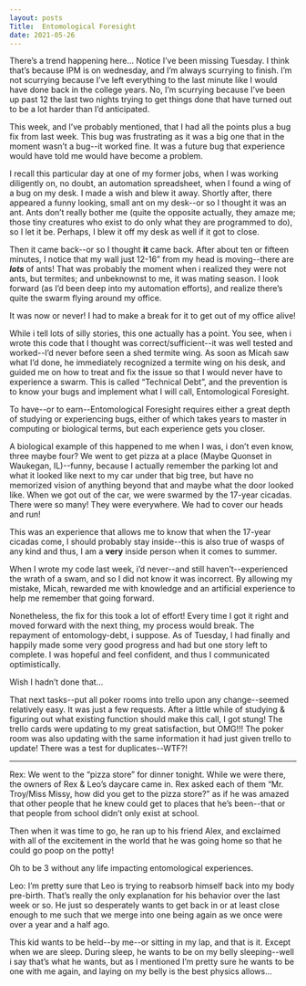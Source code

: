 ```yaml
---
layout: posts
Title:  Entomological Foresight
date: 2021-05-26
---
```


There’s a trend happening here…  Notice I’ve been missing Tuesday.  I think that’s because IPM is on wednesday, and I’m always scurrying to finish.  I’m not scurrying because I’ve left everything to the last minute like I would have done back in the college years.  No, I’m scurrying because I’ve been up past 12 the last two nights trying to get things done that have turned out to be a lot harder than I’d anticipated.

This week, and I’ve probably mentioned, that I had all the points plus a bug fix from last week. This bug was frustrating as it was a big one that in the moment wasn’t a bug--it worked fine.  It was a future bug that experience would have told me would have become a problem.

I recall this particular day at one of my former jobs, when I was working diligently on, no doubt, an automation spreadsheet, when I found a wing of a bug on my desk.  I made a wish and blew it away.  Shortly after, there appeared a funny looking, small ant on my desk--or so I thought it was an ant.  Ants don’t really bother me (quite the opposite actually, they amaze me; those tiny creatures who exist to do only what they are programmed to do), so I let it be.  Perhaps, I blew it off my desk as well if it got to close.

Then it came back--or so I thought **it** came back.  After about ten or fifteen minutes, I notice that my wall just 12-16” from my head is moving--there are ***lots*** of ants!  That was probably the moment when i realized they were not ants, but termites; and unbeknownst to me, it was mating season.  I look forward (as I’d been deep into my automation efforts), and realize there’s quite the swarm flying around my office.

It was now or never!  I had to make a break for it to get out of my office alive!

While i tell lots of silly stories, this one actually has a point.  You see, when i wrote this code that I thought was correct/sufficient--it was well tested and worked--I’d never before seen a shed termite wing.  As soon as Micah saw what I’d done, he immediately recognized a termite wing on his desk, and guided me on how to treat and fix the issue so that I would never have to experience a swarm.  This is called “Technical Debt”, and the prevention is to know your bugs and implement what I will call, Entomological Foresight.

To have--or to earn--Entomological Foresight requires either a great depth of studying or experiencing bugs, either of which takes years to master in computing or biological terms, but each experience gets you closer.

A biological example of this happened to me when I was, i don’t even know, three maybe four?  We went to get pizza at a place (Maybe Quonset in Waukegan, IL)--funny, because I actually remember the parking lot and what it looked like next to my car under that big tree, but have no memorized vision of anything beyond that and maybe what the door looked like.  When we got out of the car, we were swarmed by the 17-year cicadas.  There were so many!  They were everywhere.  We had to cover our heads and run!

This was an experience that allows me to know that when the 17-year cicadas come, I should probably stay inside--this is also true of wasps of any kind and thus, I am a **very** inside person when it comes to summer.

When I wrote my code last week, i’d never--and still haven’t--experienced the wrath of a swam, and so I did not know it was incorrect.  By allowing my mistake, Micah, rewarded me with knowledge and an artificial experience to help me remember that going forward.

Nonetheless, the fix for this took a lot of effort!  Every time I got it right and moved forward with the next thing, my process would break.  The repayment of entomology-debt, i suppose.  As of Tuesday, I had finally and happily made some very good progress and had but one story left to complete.  I was hopeful and feel confident, and thus I communicated optimistically.

Wish I hadn’t done that…

That next tasks--put all poker rooms into trello upon any change--seemed relatively easy.  It was just a few requests.  After a little while of studying & figuring out what existing function should make this call, I got stung!  The trello cards were updating to my great satisfaction, but OMG!!!  The poker room was also updating with the same information it had just given trello to update!   There was a test for duplicates--WTF?!

---

Rex:
We went to the “pizza store” for dinner tonight.  While we were there, the owners of Rex & Leo’s daycare came in.  Rex asked each of them “Mr. Troy/Miss Missy, how did you get to the pizza store?” as if he was amazed that other people that he knew could get to places that he’s been--that or that people from school didn’t only exist at school.

Then when it was time to go, he ran up to his friend Alex, and exclaimed with all of the excitement in the world that he was going home so that he could go poop on the potty!

Oh to be 3 without any life impacting entomological experiences.


Leo:
I’m pretty sure that Leo is trying to reabsorb himself back into my body pre-birth.  That’s really the only explanation for his behavior over the last week or so.  He just so desperately wants to get back in or at least close enough to me such that we merge into one being again as we once were over a year and a half ago.

This kid wants to be held--by me--or sitting in my lap, and that is it.  Except when we are sleep.  During sleep, he wants to be on my belly sleeping--well i say that’s what he wants, but as I mentioned I’m pretty sure he wants to be one with me again, and laying on my belly is the best physics allows…
